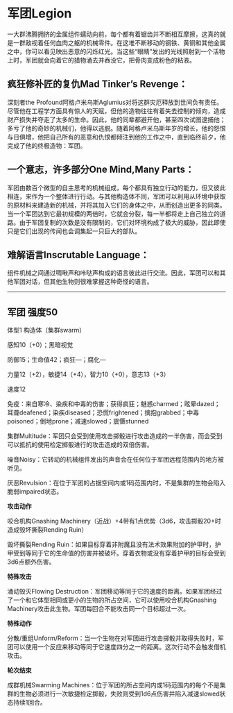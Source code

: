 # 军团Legion

一大群沸腾拥挤的金属组件蠕动向前，每个都有着锯齿并不断相互摩擦，这真的就是一群敌视着任何血肉之躯的机械零件。在这堆不断移动的钢铁、黄铜和其他金属之中，你可以看见映出恶意的闪烁红光。当这些“眼睛”发出的光线照射到一个活物上时，军团就会向着它的猎物涌去并吞没它，把骨肉变成粉色的粘液。

## 疯狂修补匠的复仇Mad Tinker’s Revenge：

深刻者the
Profound阿格卢米乌斯Aglumius对将这群灾厄释放到世间负有责任。尽管他在工程学方面具有惊人的天赋，但他的造物往往有着失去控制的倾向，造成财产损失并夺走了太多的生命。因此，他的同辈都避开他，甚至四次试图逮捕他；多亏了他的奇妙的机械们，他得以逃脱。随着阿格卢米乌斯年岁的增长，他的怨恨与日俱增，他把自己所有的恶意和仇恨都倾注到他的工作之中，直到临终前夕，他完成了他的终极造物：军团。

## 一个意志，许多部分One Mind,Many Parts：

军团由数百个微型的自主思考的机械组成，每个都具有独立行动的能力，但又彼此相连，来作为一个整体进行行动。与其他构造体不同，军团可以利用从环境中获取的原材料来建造新的机械，并将其加入它们的身体之中，从而创造出更多的同类。当一个军团达到它最初规模的两倍时，它就会分裂，每一半都将走上自己独立的道路。由于军团复制的次数是没有限制的，它们对环境构成了极大的威胁，因此即使只是它们出现的传闻也会调集起一只巨大的部队。

## 难解语言Inscrutable Language：

组件机械之间通过啁啾声和咔哒声构成的语言彼此进行交流。因此，军团可以和其他军团对话，但其他生物则很难掌握这种奇怪的语言。

------------------------------------------------------------------------

## 军团 强度50

体型1 构造体（集群swarm）

感知10（+0）；黑暗视觉

防御15；生命值42；疯狂—；腐化—

力量12（+2），敏捷14（+4），智力10（+0），意志13（+3）

速度12

免疫：来自寒冷、染疾和中毒的伤害；获得疯狂；魅惑charmed；眩晕dazed；耳聋deafened；染疾diseased；恐慌frightened；擒抱grabbed；中毒poisoned；倒地prone；减速slowed；震慑stunned

集群Multitude：军团只会受到使用攻击掷骰进行攻击造成的一半伤害，而会受到可以抵抗的使用检定掷骰进行的攻击造成的双倍伤害。

噪音Noisy：它转动的机械组件发出的声音会在任何位于军团远程范围内的地方被听见。

厌恶Revulsion：在位于军团的占据空间内或1码范围内时，不是集群的生物会陷入脆弱impaired状态。

**攻击动作**

咬合机构Gnashing
Machinery（近战）+4带有1点优势（3d6，攻击掷骰20+时造成毁坏撕裂Rending
Ruin）

毁坏撕裂Rending
Ruin：如果目标穿着非附魔且没有法术效果附加的护甲时，护甲受到等同于它的生命值的伤害并被破坏。穿着衣物或没有穿着护甲的目标会受到3d6点额外伤害。

**特殊攻击**

涌动毁灭Flowing
Destruction：军团移动等同于它的速度的距离。如果军团经过了一个和它体型相同或更小的生物的所占空间，它可以使用咬合机构Gnashing
Machinery攻击此生物。军团每回合不能攻击同一个目标超过一次。

**特殊动作**

分散/重组Unform/Reform：当一个生物在对军团进行攻击掷骰并取得失败时，军团可以使用一个反应来移动等同于它速度四分之一的距离。这次行动不会触发借机攻击。

**轮次结束**

成群机械Swarming
Machines：位于军团的所占空间内或1码范围内的每个不是集群的生物必须进行一次敏捷检定掷骰，失败则受到1d6点伤害并陷入减速slowed状态持续1回合。
